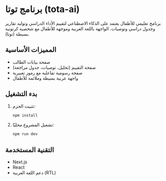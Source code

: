 # برنامج توتا (tota-ai)

برنامج تعليمي للأطفال يعتمد على الذكاء الاصطناعي لتقييم الأداء الدراسي وتوليد تقارير وجدول دراسي وتوصيات. الواجهة باللغة العربية وموجهة للأطفال مع شخصية كرتونية بسيطة (توتا).

## المميزات الأساسية
- صفحة بيانات الطالب
- صفحة التقييم (تحليل، توصيات، جدول مراجعة)
- صفحة رسومية تفاعلية مع رموز تعبيرية
- واجهة عربية بسيطة وملائمة للأطفال

## بدء التشغيل
1. تثبيت الحزم:
   ```bash
   npm install
   ```
2. تشغيل المشروع محليًا:
   ```bash
   npm run dev
   ```

## التقنية المستخدمة
- Next.js
- React
- دعم اللغة العربية (RTL)
